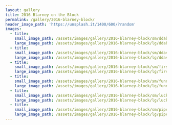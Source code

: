```yaml
---
layout: gallery
title: 2016 Blarney on the Block
permalink: /gallery/2016-blarney-block/
header_image_path: 'https://unsplash.it/1400/600/?random' 
images:
  - title:
    small_image_path: /assets/images/gallery/2016-blarney-block/sm/ddabanner-4149.jpg
    large_image_path: /assets/images/gallery/2016-blarney-block/lg/ddabanner-4149.jpg
  - title:
    small_image_path: /assets/images/gallery/2016-blarney-block/sm/ddavolunteersstarttheparade-4122.jpg
    large_image_path: /assets/images/gallery/2016-blarney-block/lg/ddavolunteersstarttheparade-4122.jpg
  - title:
    small_image_path: /assets/images/gallery/2016-blarney-block/sm/firstnational-4096.jpg
    large_image_path: /assets/images/gallery/2016-blarney-block/lg/firstnational-4096.jpg
  - title:
    small_image_path: /assets/images/gallery/2016-blarney-block/sm/funnybikes1-4095.jpg
    large_image_path: /assets/images/gallery/2016-blarney-block/lg/funnybikes1-4095.jpg
  - title:
    small_image_path: /assets/images/gallery/2016-blarney-block/sm/luckystar1-4080.jpg
    large_image_path: /assets/images/gallery/2016-blarney-block/lg/luckystar1-4080.jpg
  - title:
    small_image_path: /assets/images/gallery/2016-blarney-block/sm/pipeband1-4140.jpg
    large_image_path: /assets/images/gallery/2016-blarney-block/lg/pipeband1-4140.jpg
---
```



